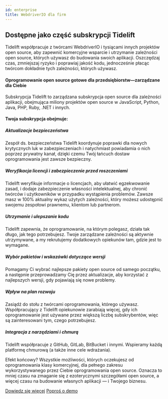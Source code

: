 ```yaml
---
id: enterprise
title: WebdriverIO dla firm
---
```


## Dostępne jako część subskrypcji Tidelift

Tidelift współpracuje z twórcami WebdriverIO i tysiącami innych projektów open source, aby zapewnić komercyjne wsparcie i utrzymanie zależności open source, których używasz do budowania swoich aplikacji. Oszczędzaj czas, zmniejszaj ryzyko i poprawiaj jakość kodu, jednocześnie płacąc twórcom dokładnie tych zależności, których używasz.

#### Oprogramowanie open source gotowe dla przedsiębiorstw—zarządzane dla Ciebie
Subskrypcja Tidelift to zarządzana subskrypcja open source dla zależności aplikacji, obejmująca miliony projektów open source w JavaScript, Python, Java, PHP, Ruby, .NET i innych.

#### Twoja subskrypcja obejmuje:

##### Aktualizacje bezpieczeństwa
Zespół ds. bezpieczeństwa Tidelift koordynuje poprawki dla nowych krytycznych luk w zabezpieczeniach i natychmiast powiadamia o nich poprzez prywatny kanał, dzięki czemu Twój łańcuch dostaw oprogramowania jest zawsze bezpieczny.

##### Weryfikacja licencji i zabezpieczenie przed roszczeniami
Tidelift weryfikuje informacje o licencjach, aby ułatwić egzekwowanie zasad, i dodaje zabezpieczenie własności intelektualnej, aby chronić twórców i użytkowników w przypadku wystąpienia problemów. Zawsze masz w 100% aktualny wykaz użytych zależności, który możesz udostępnić swojemu zespołowi prawnemu, klientom lub partnerom.

##### Utrzymanie i ulepszanie kodu
Tidelift zapewnia, że oprogramowanie, na którym polegasz, działa tak długo, jak tego potrzebujesz. Twoje zarządzane zależności są aktywnie utrzymywane, a my rekrutujemy dodatkowych opiekunów tam, gdzie jest to wymagane.

##### Wybór pakietów i wskazówki dotyczące wersji
Pomagamy Ci wybrać najlepsze pakiety open source od samego początku, a następnie przeprowadzamy Cię przez aktualizacje, aby korzystać z najlepszych wersji, gdy pojawiają się nowe problemy.

##### Wpływ na plan rozwoju
Zasiądź do stołu z twórcami oprogramowania, którego używasz. Współpracujący z Tidelift opiekunowie zarabiają więcej, gdy ich oprogramowanie jest używane przez większą liczbę subskrybentów, więc są zainteresowani tym, czego potrzebujesz.

##### Integracja z narzędziami i chmurą
Tidelift współpracuje z GitHub, GitLab, BitBucket i innymi. Wspieramy każdą platformę chmurową (a także inne cele wdrażania).

Efekt końcowy? Wszystkie możliwości, których oczekujesz od oprogramowania klasy komercyjnej, dla pełnego zakresu wykorzystywanego przez Ciebie oprogramowania open source. Oznacza to mniej czasu na zmaganie się z ezoterycznymi szczegółami open source, a więcej czasu na budowanie własnych aplikacji — i Twojego biznesu.

<div class="learnmore">
    <a class="button" href="https://tidelift.com/subscription/pkg/npm-webdriverio?utm_source=npm-webdriverio&utm_medium=referral&utm_campaign=enterprise" target="_self">Dowiedz się więcej</a>
    <a class="button" href="https://tidelift.com/subscription/request-a-demo?utm_source=npm-webdriverio&utm_medium=referral&utm_campaign=enterprise" target="_self">Poproś o demo</a>
</div>